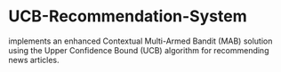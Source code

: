 # UCB-Recommendation-System
implements an enhanced Contextual Multi-Armed Bandit (MAB) solution using the Upper Confidence Bound (UCB) algorithm for recommending news articles.
